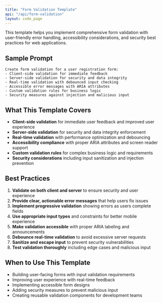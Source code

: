 ```yaml
---
title: "Form Validation Template"
api: "/api/form-validation"
layout: code_page
---
```


This template helps you implement comprehensive form validation with user-friendly error handling, accessibility considerations, and security best practices for web applications.

## Sample Prompt

```
Create form validation for a user registration form:
- Client-side validation for immediate feedback
- Server-side validation for security and data integrity
- Real-time validation with debounced input checking
- Accessible error messages with ARIA attributes
- Custom validation rules for business logic
- Security measures against injection and malicious input
```

## What This Template Covers

- **Client-side validation** for immediate user feedback and improved user experience
- **Server-side validation** for security and data integrity enforcement
- **Real-time validation** with performance optimization and debouncing
- **Accessibility compliance** with proper ARIA attributes and screen reader support
- **Custom validation rules** for complex business logic and requirements
- **Security considerations** including input sanitization and injection prevention

## Best Practices

1. **Validate on both client and server** to ensure security and user experience
2. **Provide clear, actionable error messages** that help users fix issues
3. **Implement progressive validation** showing errors as users complete fields
4. **Use appropriate input types** and constraints for better mobile experience
5. **Make validation accessible** with proper ARIA labeling and announcements
6. **Debounce real-time validation** to avoid excessive server requests
7. **Sanitize and escape input** to prevent security vulnerabilities
8. **Test validation thoroughly** including edge cases and malicious input

## When to Use This Template

- Building user-facing forms with input validation requirements
- Improving user experience with real-time feedback
- Implementing accessible form designs
- Adding security measures to prevent malicious input
- Creating reusable validation components for development teams
